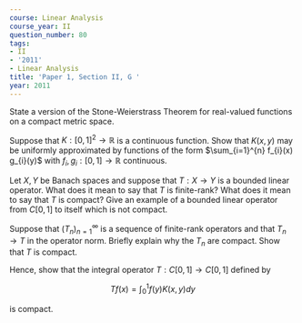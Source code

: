 ```yaml
---
course: Linear Analysis
course_year: II
question_number: 80
tags:
- II
- '2011'
- Linear Analysis
title: 'Paper 1, Section II, G '
year: 2011
---
```




State a version of the Stone-Weierstrass Theorem for real-valued functions on a compact metric space.

Suppose that $K:[0,1]^{2} \rightarrow \mathbb{R}$ is a continuous function. Show that $K(x, y)$ may be uniformly approximated by functions of the form $\sum_{i=1}^{n} f_{i}(x) g_{i}(y)$ with $f_{i}, g_{i}:[0,1] \rightarrow \mathbb{R}$ continuous.

Let $X, Y$ be Banach spaces and suppose that $T: X \rightarrow Y$ is a bounded linear operator. What does it mean to say that $T$ is finite-rank? What does it mean to say that $T$ is compact? Give an example of a bounded linear operator from $C[0,1]$ to itself which is not compact.

Suppose that $\left(T_{n}\right)_{n=1}^{\infty}$ is a sequence of finite-rank operators and that $T_{n} \rightarrow T$ in the operator norm. Briefly explain why the $T_{n}$ are compact. Show that $T$ is compact.

Hence, show that the integral operator $T: C[0,1] \rightarrow C[0,1]$ defined by

$$T f(x)=\int_{0}^{1} f(y) K(x, y) d y$$

is compact.